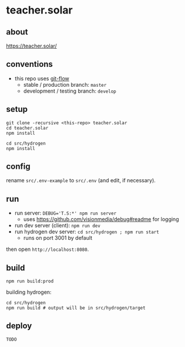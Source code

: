 # teacher.solar

## about

https://teacher.solar/


## conventions

- this repo uses [git-flow](https://www.atlassian.com/git/tutorials/comparing-workflows/gitflow-workflow)
	- stable / production branch: `master`
	- development / testing branch: `develop`


## setup

```shell
git clone -recursive <this-repo> teacher.solar
cd teacher.solar
npm install

cd src/hydrogen
npm install
```


## config

rename `src/.env-example` to `src/.env` (and edit, if necessary).


## run

- run server: `DEBUG='T.S:*' npm run server`
	- uses https://github.com/visionmedia/debug#readme for logging
- run dev server (client): `npm run dev`
- run hydrogen dev server: `cd src/hydrogen ; npm run start`
	- runs on port 3001 by default

then open `http://localhost:8080`.


## build

```shell
npm run build:prod
```

building hydrogen:

```shell
cd src/hydrogen
npm run build # output will be in src/hydrogen/target
```


## deploy

`TODO`
